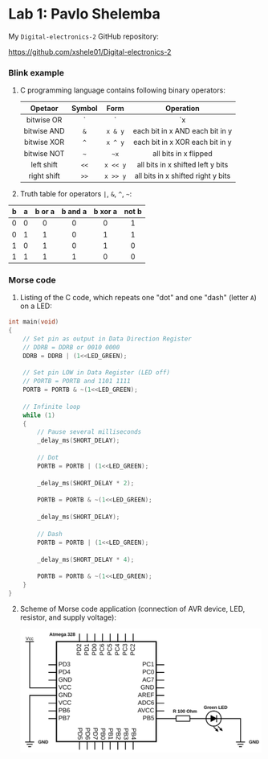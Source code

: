 # Lab 1: Pavlo Shelemba

My `Digital-electronics-2` GitHub repository:

https://github.com/xshele01/Digital-electronics-2

### Blink example

1. C programming language contains following binary operators:

   | **Opetaor**| **Symbol** | **Form** | **Operation** |
   | :-: | :-: | :-: | :-: |
   | bitwise OR | `|` | `x | y` | each bit in x OR each bit in y |
   | bitwise AND| `&` | `x & y` | each bit in x AND each bit in y |
   | bitwise XOR| `^` | `x ^ y` | each bit in x XOR each bit in y |
   | bitwise NOT| `~` | `~x` | all bits in x flipped |
   | left shift | `<<` | `x << y` | all bits in x shifted left y bits |
   | right shift| `>>` | `x >> y` | all bits in x shifted right y bits |

2. Truth table for operators `|`, `&`, `^`, `~`:

| **b** | **a** |**b or a** | **b and a** | **b xor a** | **not b** |
| :-: | :-: | :-: | :-: | :-: | :-: |
| 0 | 0 | 0 | 0 | 0 | 1 |
| 0 | 1 | 1 | 0 | 1 | 1 |
| 1 | 0 | 1 | 0 | 1 | 0 |
| 1 | 1 | 1 | 1 | 0 | 0 |

### Morse code

1. Listing of the C code, which repeats one "dot" and one "dash" (letter `A`) on a LED:

```c
int main(void)
{
    // Set pin as output in Data Direction Register
    // DDRB = DDRB or 0010 0000
    DDRB = DDRB | (1<<LED_GREEN);

    // Set pin LOW in Data Register (LED off)
    // PORTB = PORTB and 1101 1111
    PORTB = PORTB & ~(1<<LED_GREEN);

    // Infinite loop
    while (1)
    {
        // Pause several milliseconds
        _delay_ms(SHORT_DELAY);

        // Dot
        PORTB = PORTB | (1<<LED_GREEN);

        _delay_ms(SHORT_DELAY * 2);

        PORTB = PORTB & ~(1<<LED_GREEN); 

        _delay_ms(SHORT_DELAY);

        // Dash
        PORTB = PORTB | (1<<LED_GREEN);

        _delay_ms(SHORT_DELAY * 4);

        PORTB = PORTB & ~(1<<LED_GREEN);
    }
}
```

2. Scheme of Morse code application (connection of AVR device, LED, resistor, and supply voltage):

   ![Scheme of Morse code application](Images/schemeit-project.svg)
